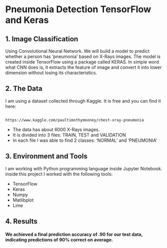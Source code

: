 # Pneumonia Detection TensorFlow and Keras 

## 1.	Image Classification

Using Convolutional Neural Network. We will build a model to predict whether a person has ‘pneumonia’ based on X-Rays images. 
The model is created inside TensorFlow using a package called KERAS. In simple word what CNN does is, it extracts the feature of image and convert it into lower dimension without losing its characteristics.

## 2.	The Data 

I am using a dataset collected through Kaggle. It is free and you can find it here:

                            https://www.kaggle.com/paultimothymooney/chest-xray-pneumonia

* The data has about 6000 X-Rays images.
* It is divided into 3 files: TRAIN, TEST and VALIDATION
* In each file I was able to find 2 classes: ‘NORMAL’ and ‘PNEUMONIA’

## 3.	Environment and Tools

I am working with Python programming language inside Jupyter Notebook. inside this project I worked with the following tools:

* TensorFlow 
* Keras
* Numpy
* Matlibplot
* Lime

## 4.	Results 

#### We achieved a final prediction accuracy of .90 for our test data, indicating predictions of 90% correct on average. 



```python

```
